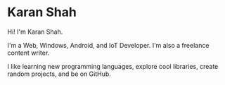 # Karan Shah
Hi! I'm Karan Shah.

I'm a Web, Windows, Android, and IoT Developer. I'm also a freelance content writer.

I like learning new programming languages, explore cool libraries, create random projects, and be on GitHub.